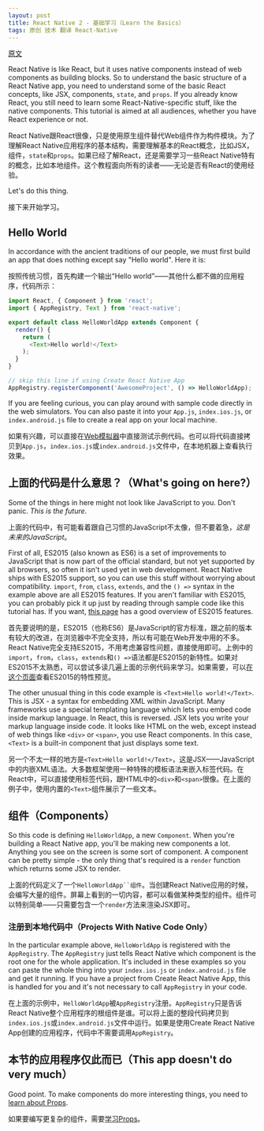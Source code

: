 ```yaml
---
layout: post
title: React Native 2 - 基础学习（Learn the Basics）
tags: 原创 技术 翻译 React-Native
---
```


[原文](https://facebook.github.io/react-native/docs/tutorial.html)

React Native is like React, but it uses native components instead of web components as building blocks. So to understand the basic structure of a React Native app, you need to understand some of the basic React concepts, like JSX, components, `state`, and `props`. If you already know React, you still need to learn some React-Native-specific stuff, like the native components. This
tutorial is aimed at all audiences, whether you have React experience or not.

React Native跟React很像，只是使用原生组件替代Web组件作为构件模块。为了理解React Native应用程序的基本结构，需要理解基本的React概念，比如JSX，组件，`state`和`props`。如果已经了解React，还是需要学习一些React Native特有的概念，比如本地组件。这个教程面向所有的读者——无论是否有React的使用经验。

Let's do this thing.

接下来开始学习。

## Hello World

In accordance with the ancient traditions of our people, we must first build an app that does nothing except say "Hello world". Here it is:

按照传统习惯，首先构建一个输出“Hello world”——其他什么都不做的应用程序，代码所示：

```javascript
import React, { Component } from 'react';
import { AppRegistry, Text } from 'react-native';

export default class HelloWorldApp extends Component {
  render() {
    return (
      <Text>Hello world!</Text>
    );
  }
}

// skip this line if using Create React Native App
AppRegistry.registerComponent('AwesomeProject', () => HelloWorldApp);
```

If you are feeling curious, you can play around with sample code directly in the web simulators. You can also paste it into your `App.js`, `index.ios.js`, or `index.android.js` file to create a real app on your local machine.

如果有兴趣，可以直接在[Web模拟器](http://dabbott.github.io/react-native-web-player/)中直接测试示例代码。也可以将代码直接拷贝到`App.js`，`index.ios.js`或`index.android.js`文件中，在本地机器上查看执行效果。

## 上面的代码是什么意思？（What's going on here?）

Some of the things in here might not look like JavaScript to you. Don't panic. _This is the future_.

上面的代码中，有可能看着跟自己习惯的JavaScript不太像，但不要着急，*这是未来的JavaScript*。

First of all, ES2015 (also known as ES6) is a set of improvements to JavaScript that is now part of the official standard, but not yet supported by all browsers, so often it isn't used yet in web development. React Native ships with ES2015 support, so you can use this stuff without worrying about compatibility. `import`, `from`, `class`, `extends`, and the `() =>` syntax in the example above are all ES2015 features. If you aren't familiar with ES2015, you can probably pick it up just by reading through sample code like this tutorial has. If you want, [this page](https://babeljs.io/learn-es2015/) has a good overview of ES2015 features.

首先要说明的是，ES2015（也称ES6）是JavaScript的官方标准，跟之前的版本有较大的改进，在浏览器中不完全支持，所以有可能在Web开发中用的不多。React Native完全支持ES2015，不用考虑兼容性问题，直接使用即可。上例中的`import`，`from`，`class`，`extends`和`() =>`语法都是ES2015的新特性。如果对ES2015不太熟悉，可以尝试多读几遍上面的示例代码来学习。如果需要，可以[在这个页面](https://babeljs.io/learn-es2015/)查看ES2015的特性预览。

The other unusual thing in this code example is `<Text>Hello world!</Text>`. This is JSX - a syntax for embedding XML within JavaScript. Many frameworks use a special templating language which lets you embed code inside markup language. In React, this is reversed. JSX lets you write your markup language inside code. It looks like HTML on the web, except instead of web things like `<div>` or `<span>`, you use React components. In this case, `<Text>`
is a built-in component that just displays some text.

另一个不太一样的地方是`<Text>Hello world!</Text>`，这是JSX——JavaScript中的内嵌XML语法。大多数框架使用一种特殊的模板语法来嵌入标签代码。在React中，可以直接使用标签代码，跟HTML中的`<div>`和`<span>`很像。在上面的例子中，使用内置的`<Text>`组件展示了一些文本。

## 组件（Components）

So this code is defining `HelloWorldApp`, a new `Component`. When you're building a React Native app, you'll be making new components a lot. Anything you see on the screen is some sort of component. A component can be pretty simple - the only thing that's required is a `render` function which returns some JSX to render.

上面的代码定义了一个`HelloWorldApp``组件`。当创建React Native应用的时候，会编写大量的组件。屏幕上看到的一切内容，都可以看做某种类型的组件。组件可以特别简单——只需要包含一个`render`方法来渲染JSX即可。

### 注册到本地代码中（Projects With Native Code Only）

In the particular example above, `HelloWorldApp` is registered with the `AppRegistry`. The `AppRegistry` just tells React Native which component is the root one for the whole application. It's included in these examples so you can paste the whole thing into your `index.ios.js` or `index.android.js` file and get it running. If you have a project from Create React Native App, this is handled for you and it's not necessary to call `AppRegistry` in your code.

在上面的示例中，`HelloWorldApp`被`AppRegistry`注册。`AppRegistry`只是告诉React Native整个应用程序的根组件是谁。可以将上面的整段代码拷贝到`index.ios.js`或`index.android.js`文件中运行。如果是使用Create React Native App创建的应用程序，代码中不需要调用`AppRegistry`。


## 本节的应用程序仅此而已（This app doesn't do very much）

Good point. To make components do more interesting things, you need to [learn about Props](https://facebook.github.io/react-native/docs/props.html).

如果要编写更复杂的组件，需要[学习Props](https://facebook.github.io/react-native/docs/props.html)。

